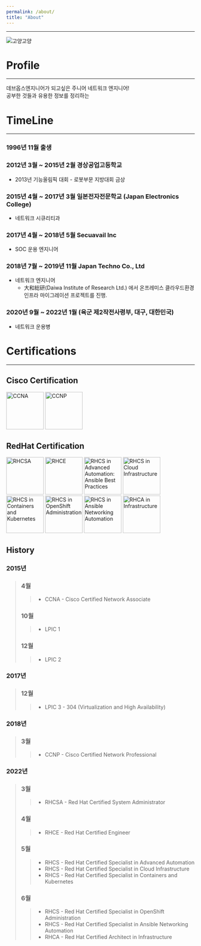 ```yaml
---
permalink: /about/
title: "About"
---
```

---
![고양고양](https://avatars.githubusercontent.com/u/63218097?v=4)

# Profile  
---
데브옵스엔지니어가 되고싶은 주니어 네트워크 엔지니어!  
공부한 것들과 유용한 정보를 정리하는

# TimeLine
---
### 1996년 11월 출생

### 2012년 3월 ~ 2015년 2월 경상공업고등학교  
- 2013년 기능올림픽 대회 - 로봇부문 지방대회 금상  

### 2015년 4월 ~ 2017년 3월 일본전자전문학교 (Japan Electronics College)  
- 네트워크 시큐리티과  

### 2017년 4월 ~ 2018년 5월 Secuavail Inc  
- SOC 운용 엔지니어  

### 2018년 7월 ~ 2019년 11월 Japan Techno Co., Ltd  
- 네트워크 엔지니어  
  - 大和総研(Daiwa Institute of Research Ltd.) 에서 온프레미스 클라우드환경 인프라 마이그레이션 프로젝트를 진행.  

### 2020년 9월 ~ 2022년 1월 (육군 제2작전사령부, 대구, 대한민국)  
- 네트워크 운용병  

# Certifications  
---
## Cisco Certification
<a href="https://www.credly.com/badges/7d904446-7329-4d53-93a4-df5be61c886f"><img src="https://images.credly.com/size/340x340/images/683783d8-eaac-4c37-a14d-11bd8a36321d/ccna_600.png" width=100 alt="CCNA"></a> 
<a href="https://www.credly.com/badges/6fa81a01-e9cc-430c-9578-8c51b2fb0e2a"><img src="https://images.credly.com/size/340x340/images/706353b7-3a49-4e7b-80d6-ce80a597f580/cisco_ccnp_R_26S.png" width=100 alt="CCNP"></a>  

## RedHat Certification
<a href="https://www.credly.com/badges/d795e65e-bc48-45ec-aef7-4caf709b73b5"><img src="https://images.credly.com/size/340x340/images/572de0ba-2c59-4816-a59d-b0e1687e45ee/image.png" width=100 alt="RHCSA"></a>
<a href="https://www.credly.com/badges/3c3513ae-173a-4dfb-8b9d-f8a63d63cd83"><img src="https://images.credly.com/size/340x340/images/19c4e804-54fe-4857-b022-7cfd5520596c/image.png" width=100 alt="RHCE"></a>
<a href="https://www.credly.com/badges/66aa7a55-51c2-44c2-81e8-b48375898a0f"><img src="https://images.credly.com/size/340x340/images/bac8e6c2-e93e-419b-9348-9b09c7ba283b/image.png" width=100 alt="RHCS in Advanced Automation: Ansible Best Practices"></a>
<a href="https://www.credly.com/badges/25ac6cbe-a7e4-4550-8cbe-e27691a9447a"><img src="https://images.credly.com/size/340x340/images/51c369dc-fe98-4642-8eb5-b994cc1231e0/image.png" width=100 alt="RHCS in Cloud Infrastructure"></a>
<a href="https://www.credly.com/badges/39c6dc08-8f48-40b4-9363-069369db9cbd"><img src="https://images.credly.com/size/340x340/images/1dd8824f-d6b6-4967-906a-7bd3c0063fae/image.png" width=100 alt="RHCS in Containers and Kubernetes"></a>
<a href="https://www.credly.com/badges/de96b347-fe6a-4d4c-9707-7163399282ce"><img src="https://images.credly.com/size/340x340/images/b8ca27dc-36f7-4ca4-ad86-b2610b5227ed/image.png" width=100 alt="RHCS in OpenShift Administration"></a>
<a href="https://www.credly.com/badges/32f35380-febb-445a-9c82-f0e71c9c15df"><img src="https://images.credly.com/size/340x340/images/4c31b83c-3570-4fed-9bb3-8518a6eb81ca/image.png" width=100 alt="RHCS in Ansible Networking Automation"></a>
<a href="https://www.credly.com/badges/bb34600e-6c4a-4fbf-910c-6dd8070fabbe"><img src="https://images.credly.com/size/340x340/images/fdac57a1-cecc-4790-89da-ac5e6121fef1/image.png" width=100 alt="RHCA in Infrastructure"></a>

## History  
### 2015년
>### 4월  
>> - CCNA - Cisco Certified Network Associate  
> 
>### 10월  
>> - LPIC 1  
> 
>### 12월  
>> - LPIC 2  

### 2017년
>### 12월  
>> - LPIC 3 - 304 (Virtualization and High Availability)  

### 2018년
>### 3월  
>> - CCNP - Cisco Certified Network Professional  

### 2022년
>### 3월  
>> - RHCSA - Red Hat Certified System Administrator  
> 
>### 4월  
>> - RHCE - Red Hat Certified Engineer  
> 
>### 5월  
>> - RHCS - Red Hat Certified Specialist in Advanced Automation  
>> - RHCS - Red Hat Certified Specialist in Cloud Infrastructure  
>> - RHCS - Red Hat Certified Specialist in Containers and Kubernetes  
> 
>### 6월  
>> - RHCS - Red Hat Certified Specialist in OpenShift Administration  
>> - RHCS - Red Hat Certified Specialist in Ansible Networking Automation  
>> - RHCA - Red Hat Certified Architect in Infrastructure  
> 
